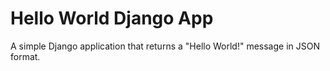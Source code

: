 # Hello World Django App
A simple Django application that returns a "Hello World!" message in JSON format.
